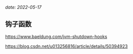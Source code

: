 *date: 2022-05-17*

## 钩子函数

https://www.baeldung.com/jvm-shutdown-hooks

https://blog.csdn.net/u013256816/article/details/50394923

